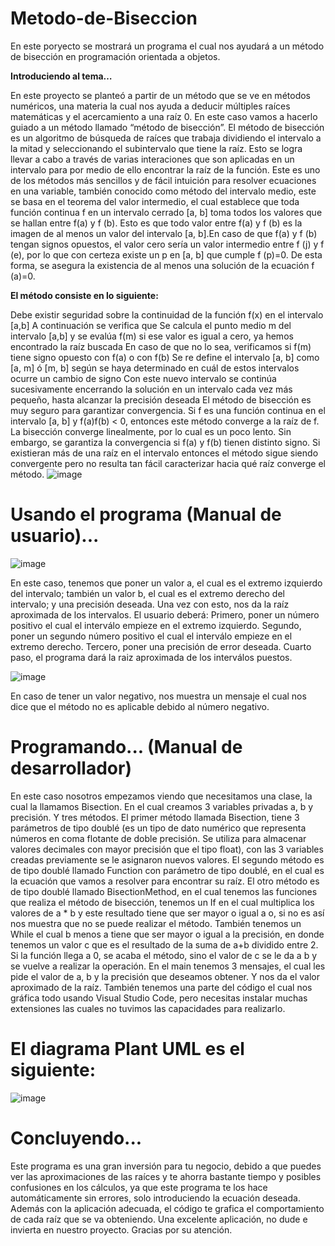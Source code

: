 # Metodo-de-Biseccion
En este poryecto se mostrará un programa el cual nos ayudará a un método de bisección en programación orientada a objetos. 

**Introduciendo al tema…**

En este proyecto se planteó a partir de un método que se ve en métodos numéricos, una materia la cual nos ayuda a deducir múltiples raíces matemáticas y el acercamiento a una raíz 0. En este caso vamos a hacerlo guiado a un método llamado “método de bisección”.
El método de bisección es un algoritmo de búsqueda de raíces que trabaja dividiendo el intervalo a la mitad y seleccionando el subintervalo que tiene la raíz. Esto se logra llevar a cabo a través de varias interaciones que son aplicadas en un intervalo para por medio de ello encontrar la raíz de la función. Este es uno de los métodos más sencillos y de fácil intuición para resolver ecuaciones en una variable, también conocido como método del intervalo medio, este se basa en el teorema del valor intermedio, el cual establece que toda función continua f  en un intervalo cerrado [a, b] toma todos los valores que se hallan entre f(a) y f (b). Esto es que todo valor entre f(a) y f (b) es la imagen de al menos un valor del intervalo [a, b].En caso de que f(a) y f (b) tengan signos opuestos, el valor cero sería un valor intermedio entre f (j) y f (e), por lo que con certeza existe un p en [a, b] que cumple f (p)=0. De esta forma, se asegura la existencia de al menos una solución de la ecuación f (a)=0.

**El método consiste en lo siguiente:**

Debe existir seguridad sobre la continuidad de la función f(x) en el intervalo [a,b]
A continuación se verifica que 
Se calcula el punto medio m del intervalo [a,b] y se evalúa f(m) si ese valor es igual a cero, ya hemos encontrado la raíz buscada
En caso de que no lo sea, verificamos si f(m) tiene signo opuesto con f(a) o con f(b)
Se re define el intervalo [a, b] como [a, m] ó [m, b] según se haya determinado en cuál de estos intervalos ocurre un cambio de signo
Con este nuevo intervalo se continúa sucesivamente encerrando la solución en un intervalo cada vez más pequeño, hasta alcanzar la precisión deseada
El método de bisección es muy seguro para garantizar convergencia.  Si f es una función continua en el intervalo [a, b] y f(a)f(b) < 0, entonces este método converge a la raíz de f.
La bisección converge linealmente, por lo cual es un poco lento. Sin embargo, se garantiza la convergencia si f(a) y f(b) tienen distinto signo.
Si existieran más de una raíz en el intervalo entonces el método sigue siendo convergente pero no resulta tan fácil caracterizar hacia qué raíz converge el método.
![image](https://github.com/Juan22110374/Metodo-de-Biseccion/assets/136865637/212ee79e-3263-441f-b9dc-c85d4b4481d8)

# Usando el programa (Manual de usuario)... 

![image](https://github.com/Juan22110374/Metodo-de-Biseccion/assets/136865637/c38a17ae-59a5-4501-823f-1c9e7a063c7f)
 
En este caso, tenemos que poner un valor a, el cual es el extremo izquierdo del intervalo; también un valor b, el cual es el extremo derecho del intervalo; y una precisión deseada. Una vez con esto, nos da la raíz aproximada de los intervalos. 
El usuario deberá:
Primero, poner un número positivo el cual el interválo empieze en el extremo izquierdo.
Segundo, poner un segundo número positivo el cual el interválo empieze en el extremo derecho.
Tercero, poner una precisión de error deseada. 
Cuarto paso, el programa dará la raiz aproximada de los interválos puestos.

 ![image](https://github.com/Juan22110374/Metodo-de-Biseccion/assets/136865637/1ac3b603-3132-4f87-bfd2-a7cb68413fc5)

En caso de tener un valor negativo, nos muestra un mensaje el cual nos dice que el método no es aplicable debido al número negativo. 

# Programando... (Manual de desarrollador)

En este caso nosotros empezamos viendo que necesitamos una clase, la cual la llamamos Bisection. En el cual creamos 3 variables privadas a, b y precisión. Y tres métodos.
El primer método llamada Bisection, tiene 3 parámetros de tipo doublé (es un tipo de dato numérico que representa números en coma flotante de doble precisión. Se utiliza para almacenar valores decimales con mayor precisión que el tipo float), con las 3 variables creadas previamente se le asignaron nuevos valores.
El segundo método es de tipo doublé llamado Function con parámetro de tipo doublé, en el cual es la ecuación que vamos a resolver para encontrar su raíz.
El otro método es de tipo doublé llamado BisectionMethod, en el cual tenemos las funciones que realiza el método de bisección, tenemos un If en el cual multiplica los valores de a * b y este resultado tiene que ser mayor o igual a o, si no es así nos muestra que no se puede realizar el método.  También tenemos un While el cual b menos a tiene que ser mayor o igual a la precisión, en donde tenemos un valor c que es el resultado de la suma de a+b dividido entre 2. Si la función llega a 0, se acaba el método, sino el valor de c se le da a b y se vuelve a realizar la operación. 
En el main tenemos 3 mensajes, el cual les pide el valor de a, b y la precisión que deseamos obtener.  Y nos da el valor aproximado de la raíz. 
También tenemos una parte del código el cual nos gráfica todo usando Visual Studio Code, pero necesitas instalar muchas extensiones las cuales no tuvimos las capacidades para realizarlo. 

# El diagrama Plant UML es el siguiente:
![image](https://github.com/Juan22110374/Metodo-de-Biseccion/assets/136865637/31dc1439-7a85-42a3-ac55-716e6e8f5f35)


# Concluyendo...

Este programa es una gran inversión para tu negocio, debido a que puedes ver las aproximaciones de las raíces y te ahorra bastante tiempo y posibles confusiones en los cálculos, ya que este programa te los hace automáticamente sin errores, solo introduciendo la ecuación deseada. Además con la aplicación adecuada, el código te grafica el comportamiento de cada raíz que se va obteniendo. Una excelente aplicación, no dude e invierta en nuestro proyecto. Gracias por su atención.
